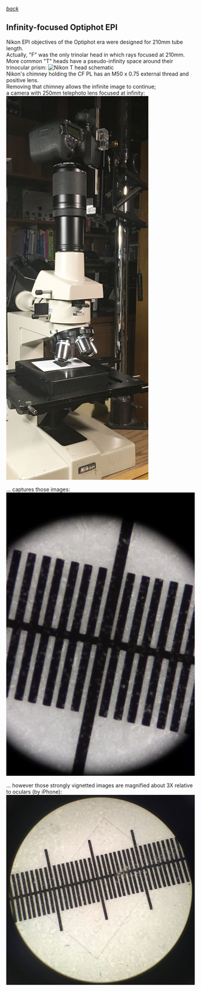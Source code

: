  *[back](photo)*
## Infinity-focused Optiphot EPI  
Nikon EPI objectives of the Optiphot era were designed for 210mm tube length.  
Actually, "F" was the only trinolar head in which rays focused at 210mm.  
More common "T" heads have a pseudo-infinity space around their trinocular prism:
![Nikon T head schematic](http://www.photomacrography.net/forum/userpix/3229_Nikon_lightpath_1.jpg)  
Nikon's chimney holding the CF PL has an M50 x 0.75 external thread and positive lens.  
Removing that chimney allows the infinite image to continue;   
a camera with 250mm telephoto lens focused at infinity:
![Canon 90D+250mm](Optiphot_Infinity.jpg)  

... captures those images:  
![250mm "infinity" scale](EPIscale.jpg)  

... however those strongly vignetted images are magnified about 3X relative to oculars (by iPhone):
![ocular scale](AfocalEPIscale.jpg)  
